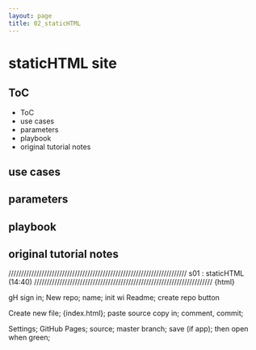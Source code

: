 ```yaml
---
layout: page
title: 02_staticHTML
---
```


# staticHTML site #

## ToC ##
- ToC
- use cases
- parameters
- playbook
- original tutorial notes


## use cases ##



## parameters ##



## playbook ##



## original tutorial notes ##

//////////////////////////////////////////////////////////////////////
s01	:  staticHTML (14:40)
//////////////////////////////////////////////////////////////////////
{html}

gH sign in; New repo; name; init wi Readme; create repo button

Create new file;  {index.html};  paste source copy in;  comment, commit;

Settings;  GitHub Pages;  source;  master branch;  save (if app);  then open when green;





